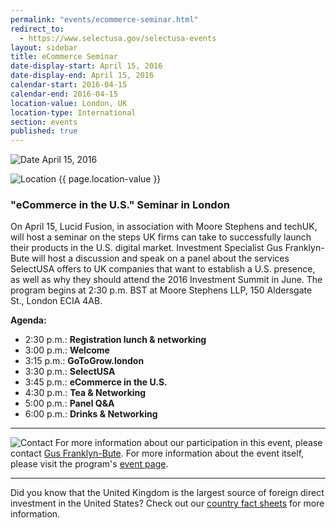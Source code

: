 ```yaml
---
permalink: "events/ecommerce-seminar.html"
redirect_to:
  - https://www.selectusa.gov/selectusa-events
layout: sidebar
title: eCommerce Seminar
date-display-start: April 15, 2016
date-display-end: April 15, 2016
calendar-start: 2016-04-15
calendar-end: 2016-04-15
location-value: London, UK
location-type: International
section: events
published: true
---
```


![Date](https://google.github.io/material-design-icons/action/svg/design/ic_event_24px.svg "Date") April 15, 2016

![Location](http://google.github.io/material-design-icons/social/svg/design/ic_location_city_24px.svg "Location") {{ page.location-value }}

### "eCommerce in the U.S." Seminar in London

On April 15, Lucid Fusion, in association with Moore Stephens and techUK, will host a seminar on the steps UK firms can take to successfully launch their products in the U.S. digital market. Investment Specialist Gus Franklyn-Bute will host a discussion and speak on a panel about the services SelectUSA offers to UK companies that want to establish a U.S. presence, as well as why they should attend the 2016 Investment Summit in June. The program begins at 2:30 p.m. BST at Moore Stephens LLP, 150 Aldersgate St., London ECIA 4AB.


**Agenda:**

* 2:30 p.m.: **Registration lunch & networking**
* 3:00 p.m.: **Welcome**
* 3:15 p.m.: **GoToGrow.london**
* 3:30 p.m.: **SelectUSA**
* 3:45 p.m.: **eCommerce in the U.S.**
* 4:30 p.m.: **Tea & Networking**
* 5:00 p.m.: **Panel Q&A**
* 6:00 p.m.: **Drinks & Networking**

---

![Contact](https://google.github.io/material-design-icons/action/svg/design/ic_question_answer_24px.svg "Contact") For more information about our participation in this event, please contact [Gus Franklyn-Bute](mailto:gus.franklyn-bute@trade.gov?Subject=SelectUSA%20at%20eCommerce%20Event%20Info%20Request). For more information about the event itself, please visit the program's [event page](https://www.eventbrite.com/e/ecommerce-in-the-us10-steps-for-digital-success-tickets-22428663737).

---

Did you know that the United Kingdom is the largest source of foreign direct investment in the United States? Check out our [country fact sheets](http://selectusa.commerce.gov/fact-sheets.html) for more information.
